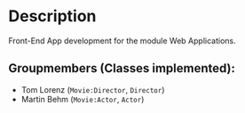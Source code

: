 # Description
Front-End App development for the module Web Applications.

## Groupmembers (Classes implemented): 
* Tom Lorenz (`Movie:Director`, `Director`)
* Martin Behm (`Movie:Actor`, `Actor`)  